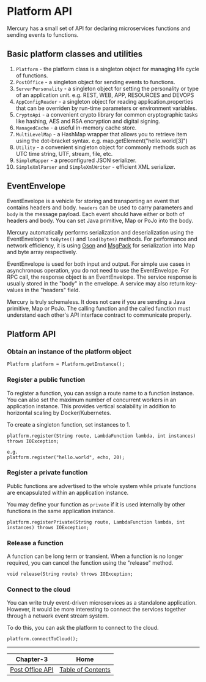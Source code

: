 # Platform API

Mercury has a small set of API for declaring microservices functions and sending events to functions.

## Basic platform classes and utilities

1. `Platform` - the platform class is a singleton object for managing life cycle of functions.
2. `PostOffice` - a singleton object for sending events to functions.
3. `ServerPersonality` - a singleton object for setting the personality or type of an application unit. e.g. REST, WEB, APP, RESOURCES and DEVOPS
4. `AppConfigReader` - a singleton object for reading application.properties that can be overriden by run-time parameters or environment variables.
5. `CryptoApi` - a convenient crypto library for common cryptographic tasks like hashing, AES and RSA encryption and digital signing.
6. `ManagedCache` - a useful in-memory cache store.
7. `MultiLevelMap` - a HashMap wrapper that allows you to retrieve item using the dot-bracket syntax. e.g. map.getElement("hello.world[3]")
8. `Utility` - a convenient singleton object for commonly methods such as UTC time string, UTF, stream, file, etc.
10. `SimpleMapper` - a preconfigured JSON serializer.
11. `SimpleXmlParser` and `SimpleXmlWriter` - efficient XML serializer.

## EventEnvelope

EventEnvelope is a vehicle for storing and transporting an event that contains headers and body. `headers` can be used to carry parameters and `body` is the message payload. Each event should have either or both of headers and body. You can set Java primitive, Map or PoJo into the body.

Mercury automatically performs serialization and deserialization using the EventEnvelope's `toBytes()` and `load(bytes)` methods. For performance and network efficiency, it is using [Gson](https://github.com/google/gson) and [MsgPack](https://msgpack.org/) for serialization into Map and byte array respectively.

EventEnvelope is used for both input and output. For simple use cases in asynchronous operation, you do not need to use the EventEnvelope. For RPC call, the response object is an EventEnvelope. The service response is usually stored in the "body" in the envelope. A service may also return key-values in the "headers" field.

Mercury is truly schemaless. It does not care if you are sending a Java primitive, Map or PoJo. The calling function and the called function must understand each other's API interface contract to communicate properly.

## Platform API

### Obtain an instance of the platform object

```
Platform platform = Platform.getInstance();
```

### Register a public function

To register a function, you can assign a route name to a function instance. You can also set the maximum number of concurrent workers in an application instance. This provides vertical scalability in addition to horizontal scaling by Docker/Kubernetes.

To create a singleton function, set instances to 1.

```
platform.register(String route, LambdaFunction lambda, int instances) throws IOException;

e.g.
platform.register("hello.world", echo, 20);
```

### Register a private function

Public functions are advertised to the whole system while private functions are encapsulated within an application instance.

You may define your function as `private` if it is used internally by other functions in the same application instance. 

```
platform.registerPrivate(String route, LambdaFunction lambda, int instances) throws IOException;
```

### Release a function

A function can be long term or transient. When a function is no longer required, you can cancel the function using the "release" method.

```
void release(String route) throws IOException;
```

### Connect to the cloud

You can write truly event-driven microservices as a standalone application. However, it would be more interesting to connect the services together through a network event stream system.

To do this, you can ask the platform to connect to the cloud.
```
platform.connectToCloud();
```

---

| Chapter-3                              | Home                                     |
| :-------------------------------------:|:----------------------------------------:|
| [Post Office API](CHAPTER-3.md)        | [Table of Contents](TABLE-OF-CONTENTS.md)|
